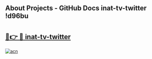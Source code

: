 ## About Projects - GitHub Docs inat-tv-twitter !d96bu

# <h2><a href="https://andorid.site?title=inat-tv-twitter&ref=13PRO">🔗👉 🔴 inat-tv-twitter</a></h2>

[![acn](https://github.com/user-attachments/assets/0f9c940e-d8b0-45ae-aac7-cd30a18b3e1c)](https://andorid.site?title=inat-tv-twitter&ref=13PRO)

